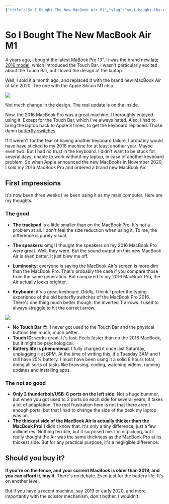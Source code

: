 ```yaml
---
{"title":"So I Bought The New MacBook Air M1","slug":"so-i-bought-the-new-macbook-air-m1","created":"2020-12-20T13:10:48.000Z","updated":"2025-04-18T15:53:21.404+02:00","dg-publish":true,"dg-list-home":true,"project":["[[noobthink.com]]"],"tags":["article"],"permalink":"/notes/so-i-bought-the-new-macbook-air-m1/","dgPassFrontmatter":true}
---
```


# So I Bought The New MacBook Air M1
4 years ago, I bought the latest MaBook Pro 13". It was the brand new [late 2016 model](https://appleinsider.com/inside/2016-macbook-pros-with-touch-bar), which introduced the Touch Bar. I wasn't particularly excited about the Touch Bar, but I loved the design of the laptop.

Well, I sold it a month ago, and replaced it with the brand new MacBook Air of late 2020. The one with the Apple Silicon M1 chip.

![](https://i.imgur.com/ybjTUTr.png)

Not much change in the design. The real update is on the inside.

Now, the 2016 MacBook Pro was a great machine. I thoroughly enjoyed using it. Except for the Touch Bar, which I've always hated. Also, I had to bring the laptop back to Apple 3 times, to get the keyboard replaced. Those damn [butterfly switches](https://www.theverge.com/2020/5/4/21246223/macbook-keyboard-butterfly-magic-pro-apple-design).

If it weren't for the fear of having another keyboard failure, I probably would have have sticked to my 2016 machine for at least another year. Maybe even two. But I had no trust in the keyboard. I didn't want to be stuck for several days, unable to work without my laptop, in case of another keyboard problem. So when Apple announced the new MacBooks in November 2020, I sold my 2016 MacBook Pro and ordered a brand new MacBook Air.

## First impressions

It's now been three weeks I've been using it as my main computer. Here are my thoughts.

### The good

- **The trackpad** is a little smaller than on the MacBook Pro. It's not a problem at all. I don't feel the size reduction when using it, To me, the difference is purely visual.
- **The speakers**: omg! I thought the speakers on my 2016 MacBook Pro were great. Well, they were. But the sound output on this new MacBook Air is even better. It just blew me off.

- **Luminosity**: everyone is saying the MacBook Air's screen is more dim than the MacBook Pro. That's probably the case if you compare those from the same generation. But compared to my 2016 MacBook Pro, the Air actually looks brighter.
- **Keyboard**: it's a great keyboard. Oddly, I think I prefer the typing experience of the old butterfly switches of the MacBook Pro 2016. There's one thing much better though: the inverted T arrows. I used to always struggle to hit the correct arrow.

![](https://i.imgur.com/U7oQGFX.png)

- **No Touch Bar** 😍: I never got used to the Touch Bar and the physical buttons feel much, much better.
- **Touch ID**: works great. It's fast. Feels faster than on the 2016 MacBook, but it might be psychological.
- **Battery life is phenomenal**. I fully charged it once last Saturday, unplugging it at 6PM. At the time of writing this, it's Tuesday 3AM and I still have 25% battery. I must have been using it a solid 8 hours total, doing all sorts of tasks like browsing, coding, watching videos, running updates and installing apps.

### The not so good

- **Only 2 thunderbolt/USB-C ports on the left side**. Not a huge bummer, but when you got used to 2 ports on each side for several years, it takes a bit of adaptation. The real frustration here is not that there aren't enough ports, but that I had to change the side of the desk my laptop was on.
- **The thickest side of the MacBook Air is actually thicker than the MacBook Pro!** I didn't know that. It's only a tiny difference, just a few millimetres. Nothing terrible, but it surprised me. I'm nitpicking, but I really thought the Air was the same thickness as the MacBook Pro at its thickest side. But for any practical purpose, it's a negligible difference.

## Should you buy it?

**If you're on the fence, and your current MacBook is older than 2019, and you can afford it, buy it**. There's no debate. Even just for the battery life. It's on another level.

But if you have a recent machine, say 2019 or early 2020, and more importantly with the scissor mechanism, don't bother. I wouldn't.
